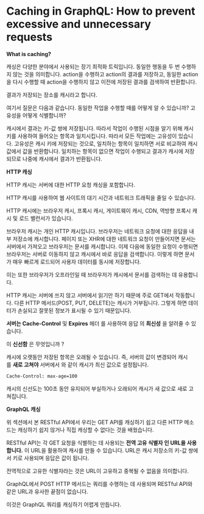 # **Caching in GraphQL: How to prevent excessive and unnecessary requests**

**What is caching?**

캐싱은 다양한 분야에서 사용되는 장기 최적화 트릭입니다. 동일한 행동을 두 번 수행하지 않는 것을 의미합니다. action을 수행하고 action의 결과를 저장하고, 동일한 action을 다시 수행할 때 action을 수행하지 않고 이전에 저장된 결과를 검색하여 반환합니다.

결과가 저장되는 장소를 캐시라고 합니다.

여기서 질문은 다음과 같습니다. 동일한 작업을 수행할 때를 어떻게 알 수 있습니까? 고유성을 어떻게 식별합니까?

캐시에서 결과는 키-값 쌍에 저장됩니다. 따라서 작업이 수행된 시점을 알기 위해 캐시 키를 사용하여 들어오는 항목과 일치시킵니다. 따라서 모든 작업에는 고유성이 있습니다. 고유성은 캐시 키에 저장되는 것으로, 일치하는 항목이 일치하면 서로 비교하여 캐시 값에서 값을 반환합니다. 일치하는 항목이 없으면 작업이 수행되고 결과가 캐시에 저장되므로 나중에 캐시에서 결과가 반환됩니다.

**HTTP 캐싱**

HTTP 캐시는 서버에 대한 HTTP 요청 캐싱을 포함합니다.

HTTP 캐시를 사용하여 웹 사이트의 대기 시간과 네트워크 트래픽을 줄일 수 있습니다.

HTTP 캐시에는 브라우저 캐시, 프록시 캐시, 게이트웨이 캐시, CDN, 역방향 프록시 캐시 및 로드 밸런서가 있습니다.

브라우저 캐시는 개인 HTTP 캐시입니다. 브라우저는 네트워크 요청에 대한 응답을 내부 저장소에 캐시합니다. 페이지 또는 XHR에 대한 네트워크 요청이 만들어지면 문서는 서버에서 가져오고 브라우저는 문서를 캐시합니다. 이제 다음에 동일한 요청이 수행되면 브라우저는 서버로 이동하지 않고 캐시에서 바로 응답을 검색합니다. 이렇게 하면 문서가 매우 빠르게 로드되어 사용자 데이터를 동시에 저장합니다.

이는 또한 브라우저가 오프라인일 때 브라우저가 캐시에서 문서를 검색하는 데 유용합니다.

HTTP 캐시는 서버에 쓰지 않고 서버에서 읽기만 하기 때문에 주로 GET에서 작동합니다. 다른 HTTP 메서드(POST, PUT, DELETE)는 캐시가 거부됩니다. 그렇게 하면 데이터가 손실되고 잘못된 정보가 표시될 수 있기 때문입니다.

**서버는 Cache-Control** 및 **Expires** 헤더 를 사용하여 응답 의 **최신성** 을 알려줄 수 있습니다.

이 **신선함** 은 무엇입니까 ?

캐시에 오랫동안 저장된 항목은 오래될 수 있습니다. 즉, 서버의 값이 변경되어 캐시를 **새로 고쳐야** 서버에서 와 같이 캐시가 최신 값으로 설정됩니다.

```html
Cache-Control: max-age=100
```

캐시의 신선도는 100초 동안 유지되어 부실하거나 오래되어 캐시가 새 값으로 새로 고쳐집니다.

**GraphQL 캐싱**

위 섹션에서 본 RESTful API에서 우리는 GET API를 캐싱하기 쉽고 다른 HTTP 메소드는 캐싱하기 쉽지 않거나 직접 캐싱할 수 없다는 것을 배웠습니다.

RESTful API는 각 GET 요청을 식별하는 데 사용되는 **전역 고유 식별자 인 URL을 사용합니다.** 이 URL을 활용하여 캐시를 만들 수 있습니다. URL은 캐시 저장소의 키-값 쌍에서 키로 사용되며 응답은 값이 됩니다.

전역적으로 고유한 식별자라는 것은 URL이 고유하고 중복될 수 없음을 의미합니다.

GraphQL에서 POST HTTP 메서드는 쿼리를 수행하는 데 사용되며 RESTful API와 같은 URL과 유사한 끝점이 없습니다.

이것은 GraphQL 쿼리를 캐싱하기 어렵게 만듭니다.
